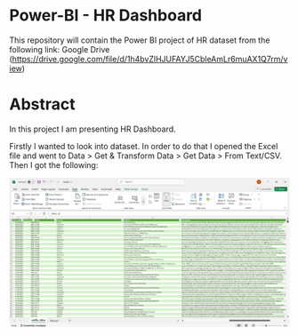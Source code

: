 # Power-BI - HR Dashboard

This repository will contain the Power BI project of HR dataset from the following link: Google Drive (https://drive.google.com/file/d/1h4bvZlHJUFAYJ5CbleAmLr6muAX1Q7rm/view)

# Abstract

In this project I am presenting HR Dashboard. 

Firstly I wanted to look into dataset. In order to do that I opened the Excel file and went to Data > Get & Transform Data > Get Data > From Text/CSV. Then I got the following:

![CSV opened in Excel](Images/01_image.png)
